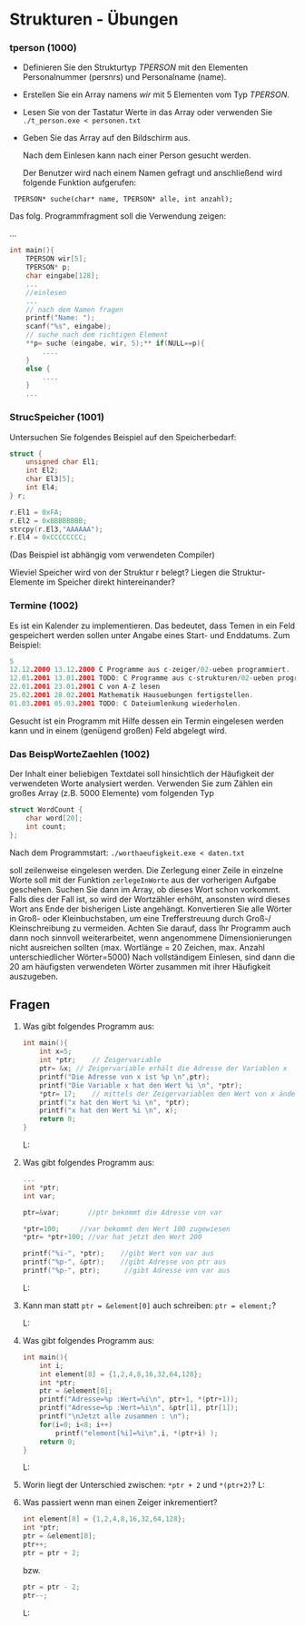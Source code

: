 # Strukturen - Übungen

### tperson (1000)

- Definieren Sie den Strukturtyp *TPERSON* mit den Elementen Personalnummer (persnrs) und Personalname (name).

- Erstellen Sie ein Array namens *wir* mit 5 Elementen vom Typ *TPERSON*.

- Lesen Sie von der Tastatur Werte in das Array oder verwenden Sie `./t_person.exe < personen.txt`

- Geben Sie das Array auf den Bildschirm aus.

	 Nach dem Einlesen kann nach einer Person gesucht werden.  	

  Der Benutzer wird nach einem Namen gefragt und anschließend wird folgende Funktion aufgerufen:

` TPERSON* suche(char* name, TPERSON* alle, int anzahl);`

 Das folg. Programmfragment soll die Verwendung zeigen:

 ...

```c
int main(){
 	TPERSON wir[5];
 	TPERSON* p;
 	char eingabe[128];
 	...
 	//einlesen
 	...
	// nach dem Namen fragen
	printf("Name: ");
 	scanf("%s", eingabe);
	// suche nach dem richtigen Element
 	**p= suche (eingabe, wir, 5);**	if(NULL==p){
 		....
 	}
 	else {
 		....
 	}
 	...
```

### StrucSpeicher (1001)

Untersuchen Sie folgendes Beispiel auf den Speicherbedarf:

```c
struct {
    unsigned char El1;
    int El2;
    char El3[5];
    int El4;
} r;

r.El1 = 0xFA;
r.El2 = 0xBBBBBBBB;
strcpy(r.El3,"AAAAAA");
r.El4 = 0xCCCCCCCC;
```

(Das Beispiel ist abhängig vom verwendeten Compiler)

Wieviel Speicher wird von der Struktur r belegt? Liegen die Struktur-Elemente im Speicher direkt hintereinander? 

### Termine (1002)

Es ist ein Kalender zu implementieren. Das bedeutet, dass Temen in ein Feld gespeichert werden sollen unter Angabe eines Start- und Enddatums. Zum Beispiel:

```c
5 
12.12.2000 13.12.2000 C Programme aus c-zeiger/02-ueben programmiert. 
12.01.2001 13.01.2001 TODO: C Programme aus c-strukturen/02-ueben programmieren. 
22.01.2001 23.01.2001 C von A-Z lesen 
25.02.2001 28.02.2001 Mathematik Hausuebungen fertigstellen. 
01.03.2001 05.03.2001 TODO: C Dateiumlenkung wiederholen. 
```

Gesucht ist ein Programm mit Hilfe dessen ein Termin eingelesen werden kann und in einem (genügend großen) Feld abgelegt wird.

### Das BeispWorteZaehlen (1002)

Der Inhalt einer beliebigen Textdatei soll hinsichtlich der Häufigkeit der verwendeten Worte analysiert werden. 
Verwenden Sie zum Zählen ein großes Array (z.B. 5000 Elemente) vom folgenden Typ 

```c
struct WordCount { 
    char word[20]; 
    int count;
};
```

Nach dem Programmstart:
`./worthaeufigkeit.exe < daten.txt`

soll zeilenweise eingelesen werden. Die Zerlegung einer Zeile in einzelne Worte soll mit der Funktion `zerlegeInWorte` aus der vorherigen Aufgabe geschehen. 
Suchen Sie dann im Array, ob dieses Wort schon vorkommt. Falls dies der Fall ist, so wird der Wortzähler erhöht, ansonsten wird dieses Wort ans Ende der bisherigen Liste angehängt. Konvertieren Sie alle Wörter in Groß- oder Kleinbuchstaben, um eine Trefferstreuung durch Groß-/ Kleinschreibung zu vermeiden. 
Achten Sie darauf, dass Ihr Programm auch dann noch sinnvoll weiterarbeitet, wenn angenommene Dimensionierungen nicht ausreichen sollten (max. Wortlänge = 20 Zeichen, max. Anzahl unterschiedlicher Wörter=5000) 
Nach vollständigem Einlesen, sind dann die 20 am häufigsten verwendeten Wörter zusammen mit ihrer Häufigkeit auszugeben.

## Fragen

1. Was gibt folgendes Programm aus:

   ```c
   int main(){
       int x=5;	
       int *ptr;    // Zeigervariable
       ptr= &x;	// Zeigervariable erhält die Adresse der Variablen x
       printf("Die Adresse von x ist %p \n",ptr);
       printf("Die Variable x hat den Wert %i \n", *ptr);
       *ptr= 17;	// mittels der Zeigervariablen den Wert von x ändern
       printf("x hat den Wert %i \n", *ptr);		
       printf("x hat den Wert %i \n", x); 
       return 0;
   }
   ```

   L:

   

2. Was gibt folgendes Programm aus:

   ```c
   ...
   int *ptr;
   int var;

   ptr=&var;       //ptr bekommt die Adresse von var

   *ptr=100;     //var bekommt den Wert 100 zugewiesen
   *ptr= *ptr+100; //var hat jetzt den Wert 200

   printf("%i-", *ptr);    //gibt Wert von var aus
   printf("%p-", &ptr);    //gibt Adresse von ptr aus
   printf("%p-", ptr);      //gibt Adresse von var aus
   ```

   L:

   

3. Kann man statt `ptr = &element[0]`
   auch schreiben: `ptr = element;`?

    L:

   

4. Was gibt folgendes Programm aus:

   ```c
   int main(){
       int i;
       int element[8] = {1,2,4,8,16,32,64,128};
       int *ptr;
       ptr = &element[0];
       printf("Adresse=%p :Wert=%i\n", ptr+1, *(ptr+1));
       printf("Adresse=%p :Wert=%i\n", &ptr[1], ptr[1]);
       printf("\nJetzt alle zusammen : \n");
       for(i=0; i<8; i++)
           printf("element[%i]=%i\n",i, *(ptr+i) );
       return 0;
   }
   ```

   L:

   

5. Worin liegt der Unterschied zwischen:
   `*ptr + 2` und `*(ptr+2)`?
   L:

   

   

6. Was passiert wenn man einen Zeiger inkrementiert?

   ```c
   int element[8] = {1,2,4,8,16,32,64,128};
   int *ptr;
   ptr = &element[0];
   ptr++;
   ptr = ptr + 2;
   ```

   bzw.

   ```c
   ptr = ptr - 2;
   ptr--;
   ```

   L: 

   
